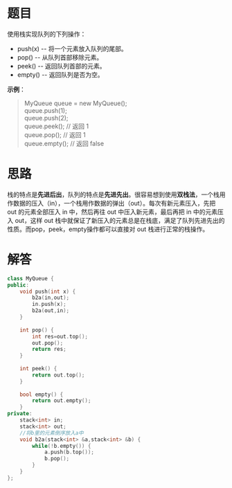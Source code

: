 # **题目**  
使用栈实现队列的下列操作：  
- push(x) -- 将一个元素放入队列的尾部。  
- pop() -- 从队列首部移除元素。  
- peek() -- 返回队列首部的元素。  
- empty() -- 返回队列是否为空。  
 
**示例**：  
> MyQueue queue = new MyQueue();  
> queue.push(1);  
> queue.push(2);   
> queue.peek();  // 返回 1  
> queue.pop();   // 返回 1  
> queue.empty(); // 返回 false  

# **思路**   
栈的特点是**先进后出**，队列的特点是**先进先出**。很容易想到使用**双栈法**，一个栈用作数据的压入（in），一个栈用作数据的弹出（out）。每次有新元素压入，先把 out 的元素全部压入 in 中，然后再往 out 中压入新元素，最后再把 in 中的元素压入 out，这样 out 栈中就保证了新压入的元素总是在栈底，满足了队列先进先出的性质。而pop，peek，empty操作都可以直接对 out 栈进行正常的栈操作。

# **解答**  
```C++
class MyQueue {
public:
    void push(int x) {
        b2a(in,out);  
        in.push(x);
        b2a(out,in);
    }
    
    int pop() {
        int res=out.top();
        out.pop();
        return res;
    }
    
    int peek() {
        return out.top();
    }
    
    bool empty() {
        return out.empty();
    }
private:
    stack<int> in;
    stack<int> out;
    //将b里的元素倒序放入a中
    void b2a(stack<int> &a,stack<int> &b) {
        while(!b.empty()) {
            a.push(b.top());
            b.pop();
        }
    }
};
```